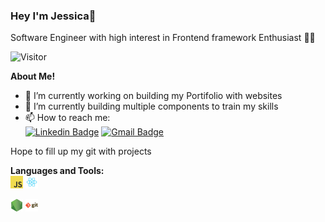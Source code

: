 ### Hey I'm Jessica👋

Software Engineer with high interest in Frontend framework Enthusiast 🐱‍🏍

![Visitor](https://visitor-badge.laobi.icu/badge?page_id=jessicateocw.jessicateocw)

**About Me!** 

- 🔭 I’m currently working on building my Portifolio with websites
- 🌱 I’m currently building multiple components to train my skills
- 📫 How to reach me: <br/>
[![Linkedin Badge](https://img.shields.io/badge/-jessica-blue?style=flat&logo=Linkedin&logoColor=white&link=https://www.linkedin.com/in/jessica-teo-cha-woon/)](https://www.linkedin.com/in/jessica-teo-cha-woon/)
[![Gmail Badge](https://img.shields.io/badge/-jtcw-c14438?style=flat&logo=Gmail&logoColor=white&link=mailto:jtcw1997@gmail.com)](mailto:jtcw1997@gmail.com)

Hope to fill up my git with projects

**Languages and Tools:**  
<code><img height="20" src="https://raw.githubusercontent.com/github/explore/80688e429a7d4ef2fca1e82350fe8e3517d3494d/topics/javascript/javascript.png"></code>
<code><img height="20" src="https://raw.githubusercontent.com/github/explore/80688e429a7d4ef2fca1e82350fe8e3517d3494d/topics/react/react.png"></code>

<code><img height="20" src="https://raw.githubusercontent.com/github/explore/80688e429a7d4ef2fca1e82350fe8e3517d3494d/topics/nodejs/nodejs.png"></code>
<code><img height="20" src="https://raw.githubusercontent.com/github/explore/80688e429a7d4ef2fca1e82350fe8e3517d3494d/topics/git/git.png"></code>

<!--
**jessicateocw/jessicateocw** is a ✨ _special_ ✨ repository because its `README.md` (this file) appears on your GitHub profile.

Here are some ideas to get you started:

- 🔭 I’m currently working on building my Portifolio with websites
- 🌱 I’m currently learning VueJs AngularJs
- 💬 Ask me about ...
- 📫 How to reach me: <a href="https://www.linkedin.com/in/jessica-teo-cha-woon/">LinkedIn</a>
- ⚡ Fun fact: ...
-->
